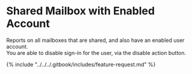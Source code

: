 # Shared Mailbox with Enabled Account

Reports on all mailboxes that are shared, and also have an enabled user account.\
You are able to disable sign-in for the user, via the disable action button.



{% include "../../../.gitbook/includes/feature-request.md" %}
